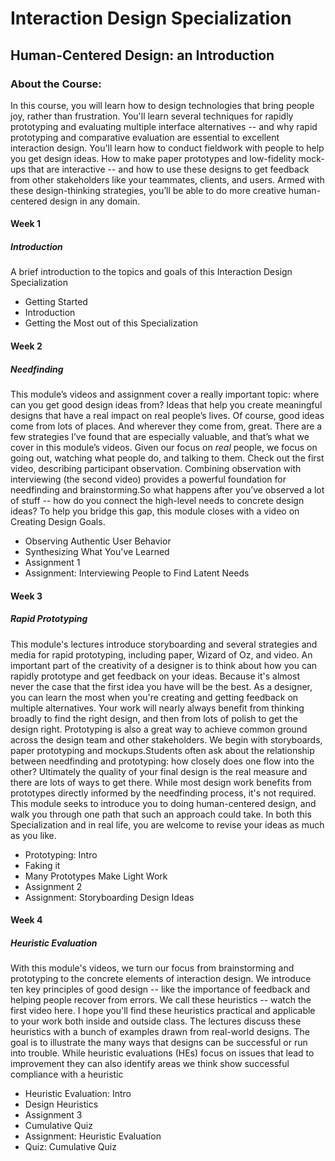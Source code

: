 # Interaction Design Specialization
## Human-Centered Design: an Introduction
### About the Course:
In this course, you will learn how to design technologies that bring people joy, rather than frustration. You'll learn several techniques for rapidly prototyping and evaluating multiple interface alternatives -- and why rapid prototyping and comparative evaluation are essential to excellent interaction design. You'll learn how to conduct fieldwork with people to help you get design ideas. How to make paper prototypes and low-fidelity mock-ups that are interactive -- and how to use these designs to get feedback from other stakeholders like your teammates, clients, and users. Armed with these design-thinking strategies, you’ll be able to do more creative human-centered design in any domain.

#### Week 1
##### Introduction
A brief introduction to the topics and goals of this Interaction Design Specialization

- Getting Started
- Introduction
- Getting the Most out of this Specialization

#### Week 2
##### Needfinding
This module’s videos and assignment cover a really important topic: where can you get good design ideas from? Ideas that help you create meaningful designs that have a real impact on real people’s lives. Of course, good ideas come from lots of places. And wherever they come from, great. There are a few strategies I’ve found that are especially valuable, and that’s what we cover in this module’s videos. Given our focus on *real* people, we focus on going out, watching what people do, and talking to them. Check out the first video, describing participant observation. Combining observation with interviewing (the second video) provides a powerful foundation for needfinding and brainstorming.So what happens after you’ve observed a lot of stuff -- how do you connect the high-level needs to concrete design ideas? To help you bridge this gap, this module closes with a video on Creating Design Goals.

- Observing Authentic User Behavior
- Synthesizing What You've Learned
- Assignment 1
- Assignment: Interviewing People to Find Latent Needs

#### Week 3
##### Rapid Prototyping
This module's lectures introduce storyboarding and several strategies and media for rapid prototyping, including paper, Wizard of Oz, and video. An important part of the creativity of a designer is to think about how you can rapidly prototype and get feedback on your ideas. Because it's almost never the case that the first idea you have will be the best. As a designer, you can learn the most when you're creating and getting feedback on multiple alternatives. Your work will nearly always benefit from thinking broadly to find the right design, and then from lots of polish to get the design right. Prototyping is also a great way to achieve common ground across the design team and other stakeholders. We begin with storyboards, paper prototyping and mockups.Students often ask about the relationship between needfinding and prototyping: how closely does one flow into the other? Ultimately the quality of your final design is the real measure and there are lots of ways to get there. While most design work benefits from prototypes directly informed by the needfinding process, it's not required. This module seeks to introduce you to doing human-centered design, and walk you through one path that such an approach could take. In both this Specialization and in real life, you are welcome to revise your ideas as much as you like.

- Prototyping: Intro
- Faking it
- Many Prototypes Make Light Work
- Assignment 2
- Assignment: Storyboarding Design Ideas

#### Week 4
##### Heuristic Evaluation
With this module's videos, we turn our focus from brainstorming and prototyping to the concrete elements of interaction design. We introduce ten key principles of good design -- like the importance of feedback and helping people recover from errors. We call these heuristics -- watch the first video here. I hope you'll find these heuristics practical and applicable to your work both inside and outside class. The lectures discuss these heuristics with a bunch of examples drawn from real-world designs. The goal is to illustrate the many ways that designs can be successful or run into trouble. While heuristic evaluations (HEs) focus on issues that lead to improvement they can also identify areas we think show successful compliance with a heuristic

- Heuristic Evaluation: Intro
- Design Heuristics
- Assignment 3
- Cumulative Quiz
- Assignment: Heuristic Evaluation
- Quiz: Cumulative Quiz
